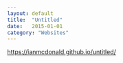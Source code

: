 ```yaml
---
layout: default
title:  "Untitled"
date:   2015-01-01
category: "Websites"
---
```

https://ianmcdonald.github.io/untitled/
